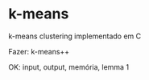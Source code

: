# k-means
k-means clustering implementado em C

Fazer: k-means++

OK: input, output, memória, lemma 1
